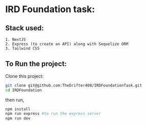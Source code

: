 # IRD Foundation task:

## Stack used:
    1. NextJS
    2. Express (to create an API) along with Sequelize ORM
    3. Tailwind CSS

## To Run the project:
Clone this project:
```bash
git clone git@github.com:TheDrifter408/IRDFoundationTask.git
cd IRDFoundation
```
then run,
```bash
npm install
npm run express #to run the express server
npm run dev
```